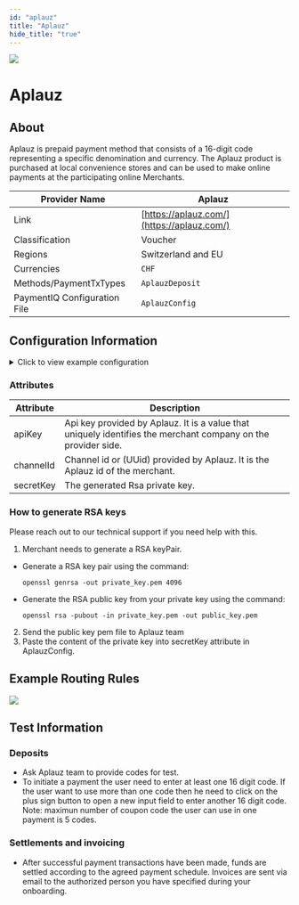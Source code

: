 ```yaml
--- 
id: "aplauz" 
title: "Aplauz"
hide_title: "true"
---
```

 
![](/img/providers/logos/aplauz.png)

# Aplauz

## About
Aplauz is prepaid payment method that consists of a 16-digit code representing a specific denomination and currency.
The Aplauz product is purchased at local convenience stores and can be used to make online payments at the participating online Merchants.

| Provider Name                | Aplauz                                     |
|------------------------------|--------------------------------------------|
| Link                         | [https://aplauz.com/](https://aplauz.com/) |
| Classification               | Voucher                                    |
| Regions                      | Switzerland and EU                         |
| Currencies                   | `CHF`                                      |
| Methods/PaymentTxTypes       | `AplauzDeposit`                            |
| PaymentIQ Configuration File | `AplauzConfig`                             |

## Configuration Information


<details>
<summary>Click to view example configuration</summary>
<br/>

```xml
<com.devcode.paymentiq.integration.aplauz.AplauzConfig>
<enabled>true</enabled>
<testMode>true</testMode>
  <accounts>
    <entry>
     <string>default</string>
     <account>
       <apiKey>???</apiKey>
       <channelId>???</channelId>
       <supportedCurrencies>CHF</supportedCurrencies>
       <secretKey>???</secretKey>
     </account>
    </entry>
  </accounts>
</com.devcode.paymentiq.integration.aplauz.AplauzConfig>
```

</details>

### Attributes
| Attribute | Description                                                                                                   |
|-----------|---------------------------------------------------------------------------------------------------------------|
| apiKey    | Api key provided by Aplauz. It is a value that uniquely identifies the merchant company on the provider side. |
| channelId | Channel id or (UUid) provided by Aplauz. It is the Aplauz id of the merchant.                                 |
| secretKey | The generated Rsa private key.                                                                                |

### How to generate RSA keys
 Please reach out to our technical support if you need help with this.
 1.  Merchant needs to generate a RSA keyPair.                                                                                                 
   - Generate a RSA key pair using the command:  
     
     `openssl genrsa -out private_key.pem 4096 `                                                                    
   - Generate the RSA public key from your private key using the command:
    
     `openssl rsa -pubout -in private_key.pem -out public_key.pem`                   
 2. Send  the public key pem file to Aplauz team
 3. Paste the content of the private key into secretKey attribute in AplauzConfig.

## Example Routing Rules
![](/img/providers/routing/aplauz.png)

 
## Test Information

### Deposits
- Ask Aplauz team to provide codes for test. 
- To initiate a payment the user need to enter at least one 16 digit code. If the user want to use more than one code then he need to click on the plus sign button 
 to open a new input field to enter another 16 digit code. 
 Note: maximun number of coupon code the user can use in one payment is 5 codes.
### Settlements and invoicing
- After successful payment transactions have been made, funds are settled according to the agreed payment schedule.
   Invoices are sent via email to the authorized person you have specified during your onboarding.





